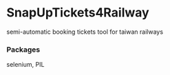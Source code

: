 # SnapUpTickets4Railway
semi-automatic booking tickets tool for taiwan railways
### Packages
selenium, PIL
